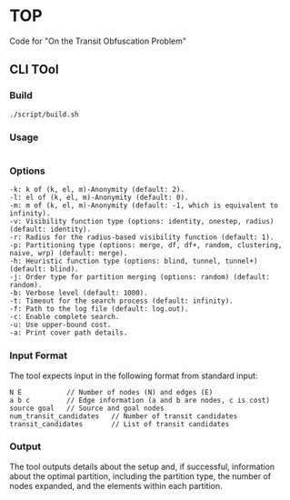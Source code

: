# TOP

Code for "On the Transit Obfuscation Problem"

## CLI TOol

### Build

```
./script/build.sh
```

### Usage

```
```

### Options

```
-k: k of (k, el, m)-Anonymity (default: 2).
-l: el of (k, el, m)-Anonymity (default: 0).
-m: m of (k, el, m)-Anonymity (default: -1, which is equivalent to infinity).
-v: Visibility function type (options: identity, onestep, radius) (default: identity).
-r: Radius for the radius-based visibility function (default: 1).
-p: Partitioning type (options: merge, df, df+, random, clustering, naive, wrp) (default: merge).
-h: Heuristic function type (options: blind, tunnel, tunnel+) (default: blind).
-j: Order type for partition merging (options: random) (default: random).
-b: Verbose level (default: 1000).
-t: Timeout for the search process (default: infinity).
-f: Path to the log file (default: log.out).
-c: Enable complete search.
-u: Use upper-bound cost.
-a: Print cover path details.
```

### Input Format

The tool expects input in the following format from standard input:

```
N E           // Number of nodes (N) and edges (E)
a b c         // Edge information (a and b are nodes, c is cost)
source goal   // Source and goal nodes
num_transit_candidates   // Number of transit candidates
transit_candidates       // List of transit candidates
```

### Output

The tool outputs details about the setup and, if successful, information about the optimal partition, including the partition type, the number of nodes expanded, and the elements within each partition.


